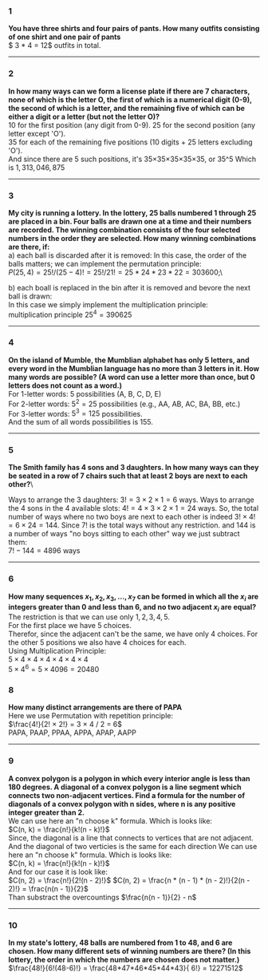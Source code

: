 ### 1
**You have three shirts and four pairs of pants. How many outfits consisting of one shirt and one pair of pants**\
$ 3 * 4 = 12$ outfits in total.

-------------------------------
### 2
**In how many ways can we form a license plate if there are 7 characters, none of which is the letter O, the first of which is a numerical digit (0-9), the second of which is a letter, and the remaining five of which can be either a digit or a letter (but not the letter O)?**\
10 for the first position (any digit from 0-9).
25 for the second position (any letter except 'O').\
35 for each of the remaining five positions (10 digits + 25 letters excluding 'O').\
And since there are 5 such positions, it's 35×35×35×35×35, or 35^5
Which is $1,313,046,875$

--------------------------------
### 3
**My city is running a lottery. In the lottery, 25 balls numbered 1 through 25 are placed in a bin. Four balls are drawn one at a time and their numbers are recorded. The winning combination consists of the four selected numbers in the order they are selected. How many winning combinations are there, if:**\
a) each ball is discarded after it is removed:
In this case, the order of the balls matters; we can implement the permutation principle:\
$P(25, 4) = 25! / (25 - 4)! = 25!/21! = 25 * 24 * 23 * 22 = 303600;$\

b) each boall is replaced in the bin after it is removed and bevore the next ball is drawn:\
In this case we simply implement the multiplication principle:\
multiplication principle $25^4 = 390625$
____________________________________

### 4
**On the island of Mumble, the Mumblian alphabet has only 5 letters, and every word in the Mumblian language has no more than 3 letters in it. How many words are possible? (A word can use a letter more than once, but 0 letters does not count as a word.)**\
For 1-letter words: 5 possibilities (A, B, C, D, E)\
For 2-letter words: $5^2=25$ possibilities (e.g., AA, AB, AC, BA, BB, etc.)\
For 3-letter words: $5^3=125$ possibilities.\
And the sum of all words possibilities is 155.
____________________________________

### 5
**The Smith family has 4 sons and 3 daughters. In how many ways can they be seated in a row of 7 chairs such that at least 2 boys are next to each other?**\

Ways to arrange the 3 daughters: $3!=3×2×1=6$ ways.
Ways to arrange the 4 sons in the 4 available slots: $4!=4×3×2×1=24$ ways.
So, the total number of ways where no two boys are next to each other is indeed $3!×4!=6×24=144.$
Since $7!$ is the total ways without any restriction. and 144 is a number of ways "no boys sitting to each other" way we just subtract them:\
$7! - 144 = 4896$ ways
____________________________________

### 6
**How many sequences $x_1,x_2,x_3,…,x_7$ can be formed in which all the $x_i$ are integers greater than $0$ and less than $6$, and no two adjacent $x_i$ are equal?**\
The restriction is that we can use only $1, 2, 3, 4, 5$.\
For the first place we have 5 choices.\
Therefor, since the adjacent can't be the same, we have only 4 choices. For the other 5 positions we also have 4 choices for each.\
Using Multiplication Principle:\
$5×4×4×4×4×4×4$\
$5×4^6 = 5×4096 = 20480$

### 8
**How many distinct arrangements are there of PAPA**\
Here we use Permutation with repetition principle:\
$\frac{4!}{2! × 2!} = 3 × 4 / 2 = 6$\
PAPA, PAAP, PPAA, APPA, APAP, AAPP
____________________________________
### 9
**A convex polygon is a polygon in which every interior angle is less than 180 degrees. A diagonal of a convex polygon is a line segment which connects two non-adjacent vertices. Find a formula for the number of diagonals of a convex polygon with n sides, where n is any positive integer greater than 2.**\
We can use here an "n choose k" formula. Which is looks like: \
$C(n, k) = \frac{n!}{k!(n - k)!}$\
Since, the diagonal is a line that connects to vertices that are not adjacent. And the diagonal of two verticies is the same for each direction We can use here an "n choose k" formula. Which is looks like: \
$C(n, k) = \frac{n!}{k!(n - k)!}$\
And for our case it is look like:\
$C(n, 2) = \frac{n!}{2!(n - 2)!}$
$C(n, 2) = \frac{n * (n - 1) * (n - 2)!}{2(n - 2)!} = \frac{n(n - 1)}{2}$\
Than substract the overcountings $\frac{n(n - 1)}{2} - n$
____________________________________
### 10
**In my state's lottery, 48 balls are numbered from 1 to 48, and 6 are chosen. How many different sets of winning numbers are there? (In this lottery, the order in which the numbers are chosen does not matter.)**\
$\frac{48!}{6!(48-6)!} = \frac{48*47*46*45*44*43}{ 6!} = 12271512$
